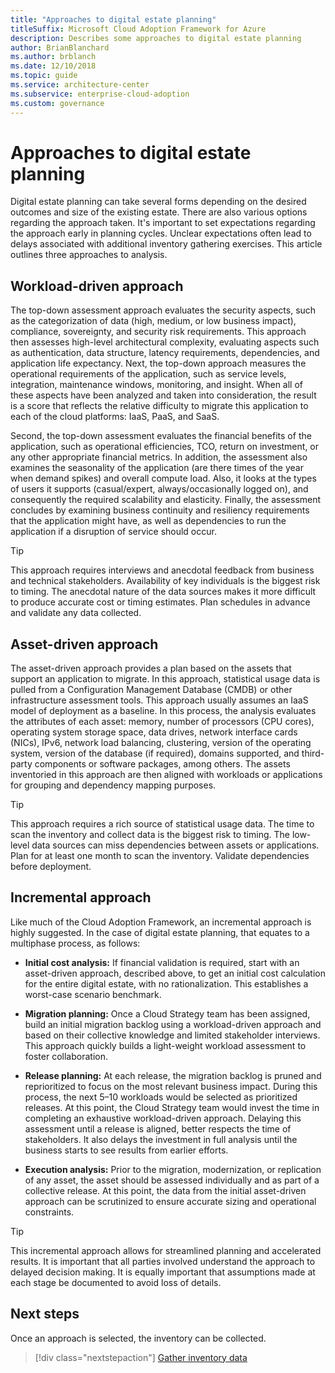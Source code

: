 ```yaml
---
title: "Approaches to digital estate planning"
titleSuffix: Microsoft Cloud Adoption Framework for Azure
description: Describes some approaches to digital estate planning
author: BrianBlanchard
ms.author: brblanch
ms.date: 12/10/2018
ms.topic: guide
ms.service: architecture-center
ms.subservice: enterprise-cloud-adoption
ms.custom: governance
---
```


# Approaches to digital estate planning

Digital estate planning can take several forms depending on the desired outcomes and size of the existing estate. There are also various options regarding the approach taken. It's important to set expectations regarding the approach early in planning cycles. Unclear expectations often lead to delays associated with additional inventory gathering exercises. This article outlines three approaches to analysis.

## Workload-driven approach

The top-down assessment approach evaluates the security aspects, such as the categorization of data (high, medium, or low business impact), compliance, sovereignty, and security risk requirements. This approach then assesses high-level architectural complexity, evaluating aspects such as authentication, data structure, latency requirements, dependencies, and application life expectancy. Next, the top-down approach measures the operational requirements of the application, such as service levels, integration, maintenance windows, monitoring, and insight. When all of these aspects have been analyzed and taken into consideration, the result is a score that reflects the relative difficulty to migrate this application to each of the cloud platforms: IaaS, PaaS, and SaaS.

Second, the top-down assessment evaluates the financial benefits of the application, such as operational efficiencies, TCO, return on investment, or any other appropriate financial metrics. In addition, the assessment also examines the seasonality of the application (are there times of the year when demand spikes) and overall compute load. Also, it looks at the types of users it supports (casual/expert, always/occasionally logged on), and consequently the required scalability and elasticity. Finally, the assessment concludes by examining business continuity and resiliency requirements that the application might have, as well as dependencies to run the application if a disruption of service should occur.

> [!TIP]
> This approach requires interviews and anecdotal feedback from business and technical stakeholders. Availability of key individuals is the biggest risk to timing. The anecdotal nature of the data sources makes it more difficult to produce accurate cost or timing estimates. Plan schedules in advance and validate any data collected.

## Asset-driven approach

The asset-driven approach provides a plan based on the assets that support an application to migrate. In this approach, statistical usage data is pulled from a Configuration Management Database (CMDB) or other infrastructure assessment tools. This approach usually assumes an IaaS model of deployment as a baseline. In this process, the analysis evaluates the attributes of each asset: memory, number of processors (CPU cores), operating system storage space, data drives, network interface cards (NICs), IPv6, network load balancing, clustering, version of the operating system, version of the database (if required), domains supported, and third-party components or software packages, among others. The assets inventoried in this approach are then aligned with workloads or applications for grouping and dependency mapping purposes.

> [!TIP]
> This approach requires a rich source of statistical usage data. The time to scan the inventory and collect data is the biggest risk to timing. The low-level data sources can miss dependencies between assets or applications. Plan for at least one month to scan the inventory. Validate dependencies before deployment.

## Incremental approach

Like much of the Cloud Adoption Framework, an incremental approach is highly suggested. In the case of digital estate planning, that equates to a multiphase process, as follows:

- **Initial cost analysis:** If financial validation is required, start with an asset-driven approach, described above, to get an initial cost calculation for the entire digital estate, with no rationalization. This establishes a worst-case scenario benchmark.

- **Migration planning:** Once a Cloud Strategy team has been assigned, build an initial migration backlog using a workload-driven approach and based on their collective knowledge and limited stakeholder interviews. This approach quickly builds a light-weight workload assessment to foster collaboration.

- **Release planning:** At each release, the migration backlog is pruned and reprioritized to focus on the most relevant business impact. During this process, the next 5&ndash;10 workloads would be selected as prioritized releases. At this point, the Cloud Strategy team would invest the time in completing an exhaustive workload-driven approach. Delaying this assessment until a release is aligned, better respects the time of stakeholders. It also delays the investment in full analysis until the business starts to see results from earlier efforts.

- **Execution analysis:** Prior to the migration, modernization, or replication of any asset, the asset should be assessed individually and as part of a collective release. At this point, the data from the initial asset-driven approach can be scrutinized to ensure accurate sizing and operational constraints.

> [!TIP]
> This incremental approach allows for streamlined planning and accelerated results. It is important that all parties involved understand the approach to delayed decision making. It is equally important that assumptions made at each stage be documented to avoid loss of details.

## Next steps

Once an approach is selected, the inventory can be collected.

> [!div class="nextstepaction"]
> [Gather inventory data](inventory.md)